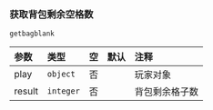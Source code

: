 ### 获取背包剩余空格数
`getbagblank`

| 参数   | 类型      | 空   | 默认 | 注释           |
| :----- | :-------- | :--- | :--- | :------------- |
| play   | `object`  | 否   |      | 玩家对象       |
| result | `integer` | 否   |      | 背包剩余格子数 |

